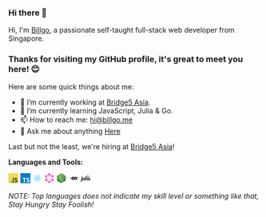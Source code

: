 ### Hi there 👋

Hi, I'm [Billgo](https://billgo.me), a passionate self-taught full-stack web developer from Singapore.

### Thanks for visiting my GitHub profile, it's great to meet you here! 😊

Here are some quick things about me:

- 🔭 I’m currently working at [Bridge5 Asia](https://github.com/bridge5).
- 🌱 I’m currently learning JavaScript, Julia & Go.
- 📫 How to reach me: hi@billgo.me
- 💬 Ask me about anything [Here](https://github.com/billgo/billgo/issues)

Last but not the least, we're hiring at [Bridge5 Asia](https://github.com/bridge5)!

**Languages and Tools:**  

<code><img height="20" src="https://raw.githubusercontent.com/github/explore/80688e429a7d4ef2fca1e82350fe8e3517d3494d/topics/javascript/javascript.png"></code>
<code><img height="20" src="https://raw.githubusercontent.com/github/explore/80688e429a7d4ef2fca1e82350fe8e3517d3494d/topics/typescript/typescript.png"></code>
<code><img height="20" src="https://raw.githubusercontent.com/github/explore/80688e429a7d4ef2fca1e82350fe8e3517d3494d/topics/react/react.png"></code>
<code><img height="20" src="https://raw.githubusercontent.com/github/explore/5c058a388828bb5fde0bcafd4bc867b5bb3f26f3/topics/graphql/graphql.png"></code>
<code><img height="20" src="https://raw.githubusercontent.com/github/explore/80688e429a7d4ef2fca1e82350fe8e3517d3494d/topics/nodejs/nodejs.png"></code>
<code><img height="20" src="https://raw.githubusercontent.com/github/explore/80688e429a7d4ef2fca1e82350fe8e3517d3494d/topics/go/go.png"></code>
<code><img height="20" src="https://raw.githubusercontent.com/github/explore/49e13f12be05e7e3f3616bb7a5030d70b259f320/topics/julia/julia.png"></code> 

*NOTE: Top languages does not indicate my skill level or something like that, Stay Hungry Stay Foolish!*
